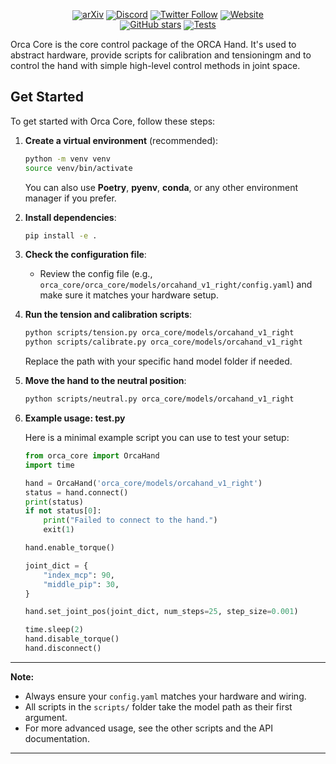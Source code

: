 <div align="center" style="line-height: 1;">
  <a href="https://arxiv.org/abs/2504.04259" target="_blank"><img alt="arXiv" src="https://img.shields.io/badge/arXiv-2504.04259-B31B1B?logo=arxiv"/></a>
  <a href="https://discord.com/invite/hk9PGKShPK" target="_blank"><img alt="Discord" src="https://img.shields.io/badge/Discord-orcahand-7289da?logo=discord&logoColor=white&color=7289da"/></a>
  <a href="https://x.com/orcahand" target="_blank"><img alt="Twitter Follow" src="https://img.shields.io/twitter/follow/orcahand?style=social"/></a>
  <a href="https://orcahand.com" target="_blank"><img alt="Website" src="https://img.shields.io/badge/Website-orcahand.com-blue?style=flat&logo=google-chrome"/></a>
  <br>
  <a href="https://github.com/orcahand/orca_core" target="_blank"><img alt="GitHub stars" src="https://img.shields.io/github/stars/orcahand/orca_core?style=social"/></a>
  <a href="https://github.com/orcahand/orca_core/actions/workflows/test.yml" target="_blank"><img alt="Tests" src="https://github.com/orcahand/orca_core/actions/workflows/test.yml/badge.svg"/></a>
</div>

Orca Core is the core control package of the ORCA Hand. It's used to abstract hardware, provide scripts for calibration and tensioningm and to control the hand with simple high-level control methods in joint space.

## Get Started

To get started with Orca Core, follow these steps:

1. **Create a virtual environment** (recommended):

    ```sh
    python -m venv venv
    source venv/bin/activate
    ```

    You can also use **Poetry**, **pyenv**, **conda**, or any other environment manager if you prefer.

2. **Install dependencies**:

    ```sh
    pip install -e .
    ```

3. **Check the configuration file**:

    - Review the config file (e.g., `orca_core/orca_core/models/orcahand_v1_right/config.yaml`) and make sure it matches your hardware setup.

4. **Run the tension and calibration scripts**:

    ```sh
    python scripts/tension.py orca_core/models/orcahand_v1_right
    python scripts/calibrate.py orca_core/models/orcahand_v1_right
    ```

    Replace the path with your specific hand model folder if needed.

5. **Move the hand to the neutral position**:

    ```sh
    python scripts/neutral.py orca_core/models/orcahand_v1_right
    ```

6. **Example usage: test.py**

    Here is a minimal example script you can use to test your setup:

    ```python
    from orca_core import OrcaHand
    import time

    hand = OrcaHand('orca_core/models/orcahand_v1_right')
    status = hand.connect()
    print(status)
    if not status[0]:
        print("Failed to connect to the hand.")
        exit(1)

    hand.enable_torque()

    joint_dict = {
        "index_mcp": 90,
        "middle_pip": 30,
    }

    hand.set_joint_pos(joint_dict, num_steps=25, step_size=0.001)

    time.sleep(2)
    hand.disable_torque()
    hand.disconnect()
    ```

---

**Note:**  
- Always ensure your `config.yaml` matches your hardware and wiring.
- All scripts in the `scripts/` folder take the model path as their first argument.
- For more advanced usage, see the other scripts and the API documentation.

---
